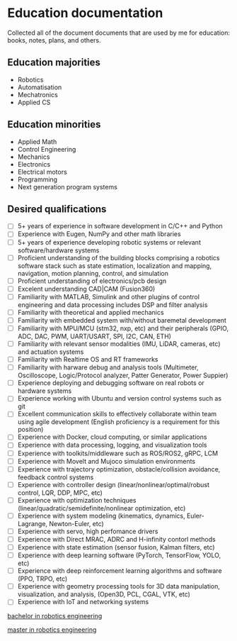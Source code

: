 # Education documentation

Collected all of the document documents that are used by me for education: books, notes, plans, and others.

## Education majorities

- Robotics
- Automatisation
- Mechatronics
- Applied CS

## Education minorities

- Applied Math
- Control Engineering
- Mechanics
- Electronics
- Electrical motors
- Programming
- Next generation program systems

## Desired qualifications

- [ ] 5+ years of experience in software development in C/C++ and Python
- [ ] Experience with Eugen, NumPy and other math libraries
- [ ] 5+ years of experience developing robotic systems or relevant software/hardware systems
- [ ] Proficient understanding of the building blocks comprising a robotics software stack such as state estimation, localization and mapping, navigation, motion planning, control, and simulation
- [ ] Proficient understanding of electronics/pcb design
- [ ] Excelent understanding CAD|CAM (Fusion360)
- [ ] Familiarity with MATLAB, Simulink and other plugins of control engineering and data processing includes DSP and filter analysis
- [ ] Familiarity with theoretical and applied mechanics
- [ ] Familiarity with embedded system with/without baremetal development
- [ ] Familiarity with MPU/MCU (stm32, nxp, etc) and their peripherals (GPIO, ADC, DAC, PWM, UART/USART, SPI, I2C, CAN, ETH)
- [ ] Familiarity with relevant sensor modalities (IMU, LiDAR, cameras, etc) and actuation systems
- [ ] Familiarity with Realtime OS and RT frameworks
- [ ] Familiarity with harware debug and analysis tools (Multimeter, Oscilloscope, Logic/Protocol analyzer, Patter Generator, Power Suppier)
- [ ] Experience deploying and debugging software on real robots or hardware systems
- [ ] Experience working with Ubuntu and version control systems such as git
- [ ] Excellent communication skills to effectively collaborate within team using agile development (English proficiency is a requirement for this position)
- [ ] Experience with Docker, cloud computing, or similar applications
- [ ] Experience with data processing, logging, and visualization tools
- [ ] Experience with toolkits/middleware such as ROS/ROS2, gRPC, LCM
- [ ] Experience with Movelt and Mujoco simulation environments
- [ ] Experience with trajectory optimization, obstacle/collision avoidance, feedback control systems
- [ ] Experience with controller design (linear/nonlinear/optimal/robust control, LQR, DDP, MPC, etc)
- [ ] Experience with optimization techniques (linear/quadratic/semidefinite/nonlinear optimization, etc)
- [ ] Experience with system modeling (kinematics, dynamics, Euler-Lagrange, Newton-Euler, etc)
- [ ] Experience with servo, high perfomance drivers
- [ ] Experience with Direct MRAC, ADRC and H-infinity contorl methods
- [ ] Experience with state estimation (sensor fusion, Kalman filters, etc)
- [ ] Experience with deep learning software (PyTorch, TensorFlow, YOLO, etc)
- [ ] Experience with deep reinforcement learning algorithms and software (PPO, TRPO, etc)
- [ ] Experience with geometry processing tools for 3D data manipulation, visualization, and analysis, (Open3D, PCL, CGAL, VTK, etc)
- [ ] Experience with IoT and networking systems

[bachelor in robotics engineering](bs_robotics/README.md)

[master in robotics engineering](ms_robotics/README.md)
